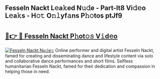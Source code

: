 ## Fesseln Nackt L𝚎a𝚔ed N𝚞𝚍e - Part-lt8 Vi𝚍𝚎o L𝚎a𝚔s - H𝚘𝚝 O𝚗𝚕yf𝚊ns P𝚑𝚘tos ptJf9

# <h2><a href="http://kf4bffe.oniu.top/?m=Fesseln+Nackt">🔗👉 🔴 Fesseln Nackt P𝚑ot𝚘𝚜 V𝚒d𝚎o</a></h2>

[![Fesseln Nackt Nu𝚍e𝚜](https://i.imgur.com/0qMVB7G.gif)](http://kf4bffe.oniu.top/?m=Fesseln+Nackt)
Online performer and digital artist Fesseln Nackt, famed for creating and disseminating dance and lifestyle content via solo and collaborative dance performances and short films. Selfless humanitarian Fesseln Nackt, famed for their dedication and compassion in helping those in need.  
